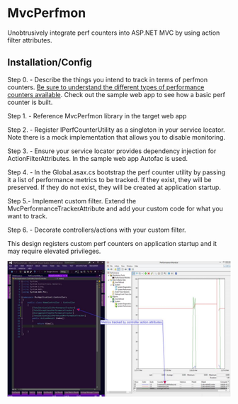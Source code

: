 MvcPerfmon
==========

Unobtrusively integrate perf counters into ASP.NET MVC by using action filter attributes.


## Installation/Config
Step 0. - Describe the things you intend to track in terms of perfmon counters. [Be sure to understand the different types of performance counters available](http://msdn.microsoft.com/query/dev11.query?appId=Dev11IDEF1&l=EN-US&k=k(System.Diagnostics.PerformanceCounterType.AverageBase);k(TargetFrameworkMoniker-.NETFramework,Version%3Dv4.5);k(DevLang-csharp)&rd=true). Check out the sample web app to see how a basic perf counter is built.
  
Step 1. - Reference MvcPerfmon library in the target web app

Step 2. - Register IPerfCounterUtility as a singleton in your service locator. Note there is a mock implementation that allows you to disable monitoring.

Step 3. - Ensure your service locator provides dependency injection for ActionFilterAttributes. In the sample web app Autofac is used.

Step 4. - In the Global.asax.cs bootstrap the perf counter utility by passing it a list of performance metrics to be tracked. If they exist, they will be preserved. If they do not exist, they will be created at application startup.

Step 5.- Implement custom filter. Extend the MvcPerformanceTrackerAttribute and add your custom code for what you want to track.

Step 6. - Decorate controllers/actions with your custom filter.


This design registers custom perf counters on application startup and it may require elevated privileges.

![screenshot](Example.png)
